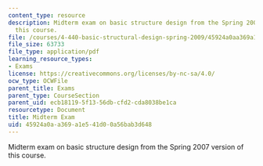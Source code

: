 ```yaml
---
content_type: resource
description: Midterm exam on basic structure design from the Spring 2007 version of
  this course.
file: /courses/4-440-basic-structural-design-spring-2009/45924a0aa369a1e541d00a56bab3d648_MIT4_440s09_exam01_2007.pdf
file_size: 63733
file_type: application/pdf
learning_resource_types:
- Exams
license: https://creativecommons.org/licenses/by-nc-sa/4.0/
ocw_type: OCWFile
parent_title: Exams
parent_type: CourseSection
parent_uid: ecb18119-5f13-56db-cfd2-cda8038be1ca
resourcetype: Document
title: Midterm Exam
uid: 45924a0a-a369-a1e5-41d0-0a56bab3d648
---
```

Midterm exam on basic structure design from the Spring 2007 version of this course.